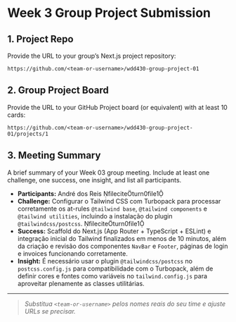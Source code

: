 # Week 3 Group Project Submission

## 1. Project Repo

Provide the URL to your group’s Next.js project repository:

```
https://github.com/<team-or-username>/wdd430-group-project-01
```

## 2. Group Project Board

Provide the URL to your GitHub Project board (or equivalent) with at least 10 cards:

```
https://github.com/<team-or-username>/wdd430-group-project-01/projects/1
```

## 3. Meeting Summary

A brief summary of your Week 03 group meeting. Include at least one challenge, one success, one insight, and list all participants.

* **Participants:** André dos Reis fileciteturn0file1
* **Challenge:** Configurar o Tailwind CSS com Turbopack para processar corretamente os at-rules `@tailwind base`, `@tailwind components` e `@tailwind utilities`, incluindo a instalação do plugin `@tailwindcss/postcss`. fileciteturn0file1
* **Success:** Scaffold do Next.js (App Router + TypeScript + ESLint) e integração inicial do Tailwind finalizados em menos de 10 minutos, além da criação e revisão dos componentes `NavBar` e `Footer`, páginas de login e invoices funcionando corretamente.
* **Insight:** É necessário usar o plugin `@tailwindcss/postcss` no `postcss.config.js` para compatibilidade com o Turbopack, além de definir cores e fontes como variáveis no `tailwind.config.js` para aproveitar plenamente as classes utilitárias.

---

> *Substitua `<team-or-username>` pelos nomes reais do seu time e ajuste URLs se precisar.*
